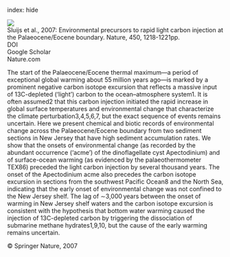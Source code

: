 index: hide

<div class="Citation">
    <div class="Citation-thumb CitationThumb-linked"  data-href="https://doi.org/10.1038/nature06400">
      <img src="https://static.claimspace.cloud/climate-study-static/refs/thumbs/5/Sluijs_et_al_2007-thumb.png" />
    </div>

  <div class="Citation-body">
    <div class="Citation-text">Sluijs et al., 2007: Environmental precursors to rapid light carbon injection at the Palaeocene/Eocene boundary. <span class="Article-journal">Nature, </span><span class="Article-volume">450, </span>1218-1221pp.</div>
    <div class="Citation-links">
      <div class="CitationLink" data-href="https://doi.org/10.1038/nature06400">
        <div class="CitationLink-icon CitationLink-Doi"></div>
        <div class="CitationLink-text">DOI</div>
      </div>
      <div class="CitationLink" data-href="https://scholar.google.com/scholar?q=10.1038/nature06400">
        <div class="CitationLink-icon CitationLink-Scholar"></div>
        <div class="CitationLink-text">Google Scholar</div>
      </div>
      <div class="CitationLink" data-href="http://www.nature.com/nature/journal/v450/n7173/suppinfo/nature06400_S1.html">
        <div class="CitationLink-icon CitationLink-Publisher"></div>
        <div class="CitationLink-text">Nature.com</div>
      </div>
    </div>
  </div>
</div>

The start of the Palaeocene/Eocene thermal maximum—a period of exceptional global warming about 55 million years ago—is marked by a prominent negative carbon isotope excursion that reflects a massive input of 13C-depleted (‘light’) carbon to the ocean–atmosphere system1. It is often assumed2 that this carbon injection initiated the rapid increase in global surface temperatures and environmental change that characterize the climate perturbation3,4,5,6,7, but the exact sequence of events remains uncertain. Here we present chemical and biotic records of environmental change across the Palaeocene/Eocene boundary from two sediment sections in New Jersey that have high sediment accumulation rates. We show that the onsets of environmental change (as recorded by the abundant occurrence (‘acme’) of the dinoflagellate cyst Apectodinium) and of surface-ocean warming (as evidenced by the palaeothermometer TEX86) preceded the light carbon injection by several thousand years. The onset of the Apectodinium acme also precedes the carbon isotope excursion in sections from the southwest Pacific Ocean8 and the North Sea, indicating that the early onset of environmental change was not confined to the New Jersey shelf. The lag of ∼3,000 years between the onset of warming in New Jersey shelf waters and the carbon isotope excursion is consistent with the hypothesis that bottom water warming caused the injection of 13C-depleted carbon by triggering the dissociation of submarine methane hydrates1,9,10, but the cause of the early warming remains uncertain.

<div class="Citation-copy">
&copy; Springer Nature, 2007
</div>